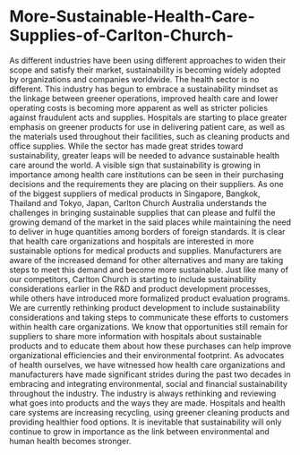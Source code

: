 # More-Sustainable-Health-Care-Supplies-of-Carlton-Church-
As different industries have been using different approaches to widen their scope and satisfy their market, sustainability is becoming widely adopted by organizations and companies worldwide. The health sector is no different. This industry has begun to embrace a sustainability mindset as the linkage between greener operations, improved health care and lower operating costs is becoming more apparent as well as stricter policies against fraudulent acts and supplies. Hospitals are starting to place greater emphasis on greener products for use in delivering patient care, as well as the materials used throughout their facilities, such as cleaning products and office supplies. While the sector has made great strides toward sustainability, greater leaps will be needed to advance sustainable health care around the world.  A visible sign that sustainability is growing in importance among health care institutions can be seen in their purchasing decisions and the requirements they are placing on their suppliers. As one of the biggest suppliers of medical products in Singapore, Bangkok, Thailand and Tokyo, Japan, Carlton Church Australia understands the challenges in bringing sustainable supplies that can please and fulfil the growing demand of the market in the said places while maintaining the need to deliver in huge quantities among borders of foreign standards.  It is clear that health care organizations and hospitals are interested in more sustainable options for medical products and supplies. Manufacturers are aware of the increased demand for other alternatives and many are taking steps to meet this demand and become more sustainable. Just like many of our competitors, Carlton Church is starting to include sustainability considerations earlier in the R&amp;D and product development processes, while others have introduced more formalized product evaluation programs.  We are currently rethinking product development to include sustainability considerations and taking steps to communicate these efforts to customers within health care organizations. We know that opportunities still remain for suppliers to share more information with hospitals about sustainable products and to educate them about how these purchases can help improve organizational efficiencies and their environmental footprint.  As advocates of health ourselves, we have witnessed how health care organizations and manufacturers have made significant strides during the past two decades in embracing and integrating environmental, social and financial sustainability throughout the industry. The industry is always rethinking and reviewing what goes into products and the ways they are made. Hospitals and health care systems are increasing recycling, using greener cleaning products and providing healthier food options. It is inevitable that sustainability will only continue to grow in importance as the link between environmental and human health becomes stronger. 

